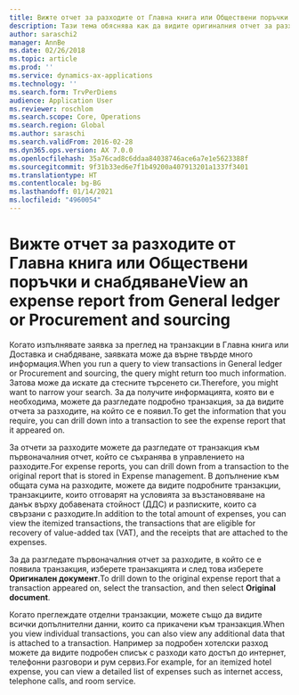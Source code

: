 ```yaml
---
title: Вижте отчет за разходите от Главна книга или Обществени поръчки и снабдяване
description: Тази тема обяснява как да видите оригиналния отчет за разходите, в който се е появила транзакция.
author: saraschi2
manager: AnnBe
ms.date: 02/26/2018
ms.topic: article
ms.prod: ''
ms.service: dynamics-ax-applications
ms.technology: ''
ms.search.form: TrvPerDiems
audience: Application User
ms.reviewer: roschlom
ms.search.scope: Core, Operations
ms.search.region: Global
ms.author: saraschi
ms.search.validFrom: 2016-02-28
ms.dyn365.ops.version: AX 7.0.0
ms.openlocfilehash: 35a76cad8c6ddaa84038746ace6a7e1e5623388f
ms.sourcegitcommit: 9f31b33ed6e7f1b49200a407913201a1337f3401
ms.translationtype: HT
ms.contentlocale: bg-BG
ms.lasthandoff: 01/14/2021
ms.locfileid: "4960054"
---
```

# <a name="view-an-expense-report-from-general-ledger-or-procurement-and-sourcing"></a><span data-ttu-id="6890a-103">Вижте отчет за разходите от Главна книга или Обществени поръчки и снабдяване</span><span class="sxs-lookup"><span data-stu-id="6890a-103">View an expense report from General ledger or Procurement and sourcing</span></span>

<span data-ttu-id="6890a-104">Когато изпълнявате заявка за преглед на транзакции в Главна книга или Доставка и снабдяване, заявката може да върне твърде много информация.</span><span class="sxs-lookup"><span data-stu-id="6890a-104">When you run a query to view transactions in General ledger or Procurement and sourcing, the query might return too much information.</span></span> <span data-ttu-id="6890a-105">Затова може да искате да стесните търсенето си.</span><span class="sxs-lookup"><span data-stu-id="6890a-105">Therefore, you might want to narrow your search.</span></span> <span data-ttu-id="6890a-106">За да получите информацията, която ви е необходима, можете да разгледате подробно транзакция, за да видите отчета за разходите, на който се е появил.</span><span class="sxs-lookup"><span data-stu-id="6890a-106">To get the information that you require, you can drill down into a transaction to see the expense report that it appeared on.</span></span>

<span data-ttu-id="6890a-107">За отчети за разходите можете да разгледате от транзакция към първоначалния отчет, който се съхранява в управлението на разходите.</span><span class="sxs-lookup"><span data-stu-id="6890a-107">For expense reports, you can drill down from a transaction to the original report that is stored in Expense management.</span></span> <span data-ttu-id="6890a-108">В допълнение към общата сума на разходите, можете да видите подробните транзакции, транзакциите, които отговарят на условията за възстановяване на данък върху добавената стойност (ДДС) и разписките, които са свързани с разходите.</span><span class="sxs-lookup"><span data-stu-id="6890a-108">In addition to the total amount of expenses, you can view the itemized transactions, the transactions that are eligible for recovery of value-added tax (VAT), and the receipts that are attached to the expenses.</span></span>

<span data-ttu-id="6890a-109">За да разгледате първоначалния отчет за разходите, в който се е появила транзакция, изберете транзакцията и след това изберете **Оригинален документ**.</span><span class="sxs-lookup"><span data-stu-id="6890a-109">To drill down to the original expense report that a transaction appeared on, select the transaction, and then select **Original document**.</span></span>

<span data-ttu-id="6890a-110">Когато преглеждате отделни транзакции, можете също да видите всички допълнителни данни, които са прикачени към транзакция.</span><span class="sxs-lookup"><span data-stu-id="6890a-110">When you view individual transactions, you can also view any additional data that is attached to a transaction.</span></span> <span data-ttu-id="6890a-111">Например за подробен хотелски разход можете да видите подробен списък с разходи като достъп до интернет, телефонни разговори и рум сервиз.</span><span class="sxs-lookup"><span data-stu-id="6890a-111">For example, for an itemized hotel expense, you can view a detailed list of expenses such as internet access, telephone calls, and room service.</span></span>

